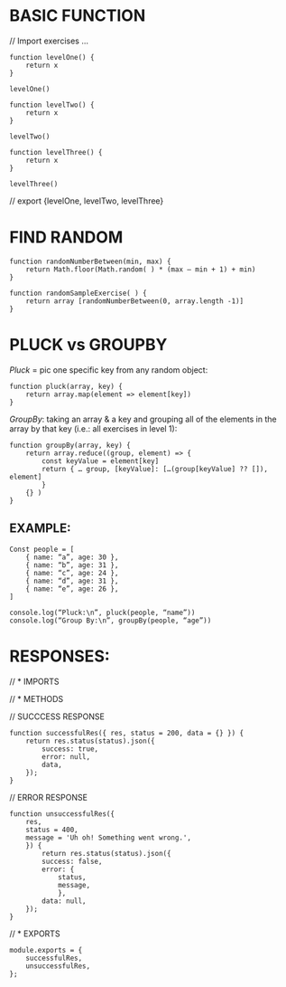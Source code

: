 # BASIC FUNCTION #

  

// Import exercises …


	function levelOne() {
		return x
	}

	levelOne()

	function levelTwo() {
		return x
	}

	levelTwo()

	function levelThree() {
		return x
	}

	levelThree()

// export {levelOne, levelTwo, levelThree}

  
  

# FIND RANDOM #

  
	function randomNumberBetween(min, max) {
		return Math.floor(Math.random( ) * (max – min + 1) + min)
	}

	function randomSampleExercise( ) {
		return array [randomNumberBetween(0, array.length -1)]
	}

  
  

# PLUCK vs GROUPBY #

  

*Pluck* = pic one specific key from any random object:

	function pluck(array, key) {
		return array.map(element => element[key])
	}

 

*GroupBy*: taking an array & a key and grouping all of the elements in the array by that key (i.e.: all exercises in level 1):

	function groupBy(array, key) {
		return array.reduce((group, element) => {
			const keyValue = element[key]
			return { … group, [keyValue]: […(group[keyValue] ?? []), element]
			}
		{} )
	}

  

## EXAMPLE: #
 
	Const people = [
		{ name: “a”, age: 30 },
		{ name: “b”, age: 31 },
		{ name: “c”, age: 24 },
		{ name: “d”, age: 31 },
		{ name: “e”, age: 26 },
	]

	console.log(“Pluck:\n”, pluck(people, “name”))
	console.log(“Group By:\n”, groupBy(people, “age”))

  

# RESPONSES: #

  

// * IMPORTS

// * METHODS

// SUCCCESS RESPONSE

	function successfulRes({ res, status = 200, data = {} }) {
		return res.status(status).json({
			success: true,
			error: null,
			data,
		});
	}

  

// ERROR RESPONSE

	function unsuccessfulRes({
		res,
		status = 400,
		message = 'Uh oh! Something went wrong.',
		}) {
			return res.status(status).json({
			success: false,
			error: {
				status,
				message,
				},
			data: null,
		});
	}

  

// * EXPORTS

	module.exports = {
		successfulRes,
		unsuccessfulRes,
	};